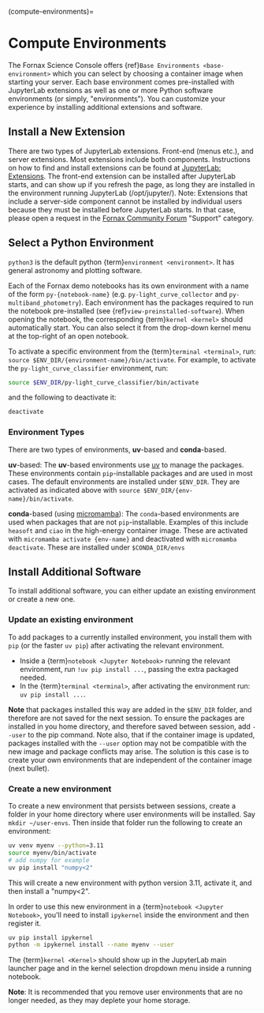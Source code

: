 (compute-environments)=
# Compute Environments

The Fornax Science Console offers {ref}`Base Environments <base-environment>` which you can select by choosing a container image when starting your server.
Each base environment comes pre-installed with JupyterLab extensions as well as one or more Python software environments (or simply, "environments").
You can customize your experience by installing additional extensions and software.

## Install a New Extension

There are two types of JupyterLab extensions.
Front-end (menus etc.), and server extensions.
Most extensions include both components.
Instructions on how to find and install extensions can be found at [JupyterLab: Extensions](https://jupyterlab.readthedocs.io/en/stable/user/extensions.html).
The front-end extension can be installed after JupyterLab starts, and can show up if you refresh the page, as long they are installed in the environment running JupyterLab (/opt/jupyter/).
Note: Extensions that include a server-side component cannot be installed by individual users because they must be installed before JupyterLab starts.
In that case, please open a request in the [Fornax Community Forum](https://discourse.fornax.sciencecloud.nasa.gov/) "Support" category.

## Select a Python Environment

`python3` is the default python {term}`environment <environment>`.
It has general astronomy and plotting software.

Each of the Fornax demo notebooks has its own environment with a name of the form `py-{notebook-name}` (e.g. `py-light_curve_collector` and `py-multiband_photometry`).
Each environment has the packages required to run the notebook pre-installed (see {ref}`view-preinstalled-software`).
When opening the notebook, the corresponding {term}`kernel <kernel>` should automatically start.
You can also select it from the drop-down kernel menu at the top-right of an open notebook.

To activate a specific environment from the {term}`terminal <terminal>`, run: `source $ENV_DIR/{environment-name}/bin/activate`.
For example, to activate the `py-light_curve_classifier` environment, run:

```sh
source $ENV_DIR/py-light_curve_classifier/bin/activate
```

and the following to deactivate it:

```sh
deactivate
```

### Environment Types

There are two types of environments, **uv**-based and **conda**-based.

**uv**-based:
The **uv**-based environments use [uv](https://docs.astral.sh/uv/) to manage the packages.
These environments contain `pip`-installable packages and are used in most cases.
The default environments are installed under `$ENV_DIR`.
They are activated as indicated above with `source $ENV_DIR/{env-name}/bin/activate`.

**conda**-based (using [micromamba](https://mamba.readthedocs.io/en/latest/user_guide/micromamba.html)):
The `conda`-based environments are used when packages that are not `pip`-installable.
Examples of this include `heasoft` and `ciao` in the high-energy container image.
These are activated with `micromamba activate {env-name}` and deactivated with `micromamba deactivate`.
These are installed under `$CONDA_DIR/envs`

## Install Additional Software

To install additional software, you can either update an existing environment or create a new one.

### Update an existing environment

To add packages to a currently installed environment, you install them with `pip` (or the faster `uv pip`) after activating the relevant environment.

-   Inside a {term}`notebook <Jupyter Notebook>` running the relevant environment, run `!uv pip install ...`, passing the extra packaged needed.
-   In the {term}`terminal <terminal>`, after activating the environment run: `uv pip install ...`.

**Note** that packages installed this way are added in the `$ENV_DIR` folder, and therefore are not saved for the next session.
To ensure the packages are installed in you home directory, and therefore saved between session, add `--user` to the pip command.
Note also, that if the container image is updated, packages installed with the `--user` option may not be compatible with the new image and package conflicts may arise.
The solution is this case is to create your own environments that are independent of the container image (next bullet).

### Create a new environment

To create a new environment that persists between sessions, create a folder in your home directory where user environments will be installed.
Say `mkdir ~/user-envs`.
Then inside that folder run the following to create an environment:

```sh
uv venv myenv --python=3.11
source myenv/bin/activate
# add numpy for example
uv pip install "numpy<2"
```

This will create a new environment with python version 3.11, activate it, and then install a "numpy<2".

In order to use this new environment in a {term}`notebook <Jupyter Notebook>`, you'll need to install `ipykernel` inside the environment and then register it.

```sh
uv pip install ipykernel
python -m ipykernel install --name myenv --user
```

The {term}`kernel <Kernel>` should show up in the JupyterLab main launcher page and in the kernel selection dropdown menu inside a running notebook.

**Note**: It is recommended that you remove user environments that are no longer needed, as they may deplete your home storage.
